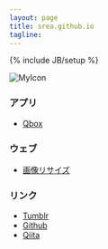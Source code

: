 ```yaml
---
layout: page
title: srea.github.io
tagline: 
---
```

{% include JB/setup %}

![MyIcon](https://s.gravatar.com/avatar/a5e94e6a511b483b25138520506fbfaf?s=80 "MyIcon")

### アプリ
* [Qbox](./apps/qbox.html)

### ウェブ
* [画像リサイズ](http://srea.jp/)

### リンク 
* [Tumblr](http://php6.tumblr.com/)
* [Github](http://github.com/srea/)
* [Qiita](http://qiita.com/srea/)

<!--
<ul class="posts">
  {% for post in site.posts %}
    <li><span>{{ post.date | date_to_string }}</span> &raquo; <a href="{{ BASE_PATH }}{{ post.url }}">{{ post.title }}</a></li>
  {% endfor %}
</ul>
-->
